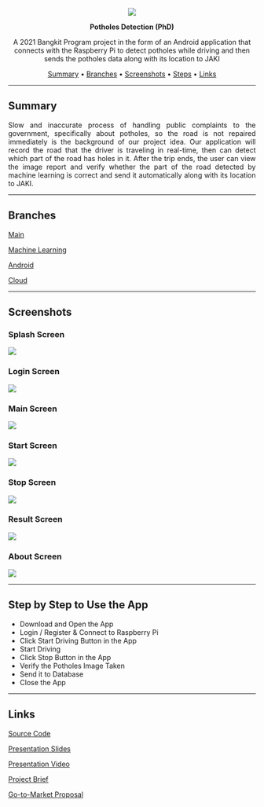
<p align="center">
  <img src="https://drive.google.com/uc?export=view&id=1DFBs-ziDCuNutOGL6mGT17zIW9xV8_HY" />
</p>

<p align="center"><b>Potholes Detection (PhD)</b></p>

<p align="center">
A 2021 Bangkit Program project in the form of an Android application that connects with the Raspberry Pi to detect potholes while driving and then sends the potholes data along with its location to JAKI
</p>

<p align="center">
<a href="https://github.com/Ivan-Widjanarko/Potholes-Detection-PhD-/blob/main/README.md#summary">Summary</a> • <a href="https://github.com/Ivan-Widjanarko/Potholes-Detection-PhD-/blob/main/README.md#branches">Branches</a> • <a href="https://github.com/Ivan-Widjanarko/Potholes-Detection-PhD-/blob/main/README.md#screenshots">Screenshots</a> • <a href="https://github.com/Ivan-Widjanarko/Potholes-Detection-PhD-/blob/main/README.md#step-by-step-to-use-the-app">Steps</a> • <a href="https://github.com/Ivan-Widjanarko/Potholes-Detection-PhD-/blob/main/README.md#links">Links</a>
  </p>

<hr>

## Summary

<p align="justify"> Slow and inaccurate process of handling public complaints to the government, specifically about potholes, so the road is not repaired immediately is the background of our project idea. Our application will record the road that the driver is traveling in real-time, then can detect which part of the road has holes in it. After the trip ends, the user can view the image report and verify whether the part of the road detected by machine learning is correct and send it automatically along with its location to JAKI. </p>

<hr>

## Branches

<p><a href="https://github.com/Ivan-Widjanarko/Potholes-Detection-PhD-">Main</a></p>
<p><a href="https://github.com/Ivan-Widjanarko/Potholes-Detection-PhD-/tree/Machine-Learning">Machine Learning</a></p>
<p><a href="https://github.com/Ivan-Widjanarko/Potholes-Detection-PhD-/tree/Android">Android</a></p>
<p><a href="https://github.com/Ivan-Widjanarko/Potholes-Detection-PhD-/tree/cloud-computing">Cloud</a></p>

<hr>

## Screenshots

### Splash Screen
<p align="left">
  <img src="https://drive.google.com/uc?export=view&id=19oGieKjUwe-dZfDNs_ZNK7xoSRl5UeTq" />
</p>

### Login Screen
<p align="left">
  <img src="https://drive.google.com/uc?export=view&id=1qiBH5FQcup1YGESZFJ_DM441Q9amkqzs" />
</p>

### Main Screen
<p align="left">
  <img src="https://drive.google.com/uc?export=view&id=1OWJNLiP0cYyEtN4VZIHRyxBCsZqWkNz3" />
</p>

### Start Screen
<p align="left">
  <img src="https://drive.google.com/uc?export=view&id=1gKAC-bcdCAfcIW_uYlrljeVf0jA0tcDl" />
</p>

### Stop Screen
<p align="left">
  <img src="https://drive.google.com/uc?export=view&id=1jljUoi6kZmKG7ro7DFED1X1wRJs6AQp4" />
</p>

### Result Screen
<p align="left">
  <img src="https://drive.google.com/uc?export=view&id=1hJQnX2CpBa7pYIg2taTBYgxVpdk3Pb9f" />
</p>

### About Screen
<p align="left">
  <img src="https://drive.google.com/uc?export=view&id=134icaEZIDP_25zf--oHG8-KvxyTvmToH" />
</p>

<hr>

## Step by Step to Use the App
<ul>
  <li>Download and Open the App</li>
  <li>Login / Register & Connect to Raspberry Pi</li>
  <li>Click Start Driving Button in the App</li>
  <li>Start Driving</li>
  <li>Click Stop Button in the App</li>
  <li>Verify the Potholes Image Taken</li>
  <li>Send it to Database</li>
  <li>Close the App</li>
</ul>

<hr>

## Links

<p><a href="http://bit.ly/phd_source-code">Source Code</a></p>
<p><a href="http://bit.ly/phd_slides">Presentation Slides</a></p>
<p><a href="http://bit.ly/phd_video">Presentation Video</a></p>
<p><a href="http://bit.ly/phd_project-brief">Project Brief</a></p>
<p><a href="http://bit.ly/phd_go-to-market-proposal">Go-to-Market Proposal</a></p>
